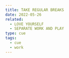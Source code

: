 ```yaml
---
title: TAKE REGULAR BREAKS
date: 2022-05-26
related:
  - LOVE YOURSELF
  - SEPARATE WORK AND PLAY
type: cue
tags:
  - cue
  - work
---
```

